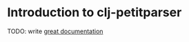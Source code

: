 # Introduction to clj-petitparser

TODO: write [great documentation](http://jacobian.org/writing/what-to-write/)

